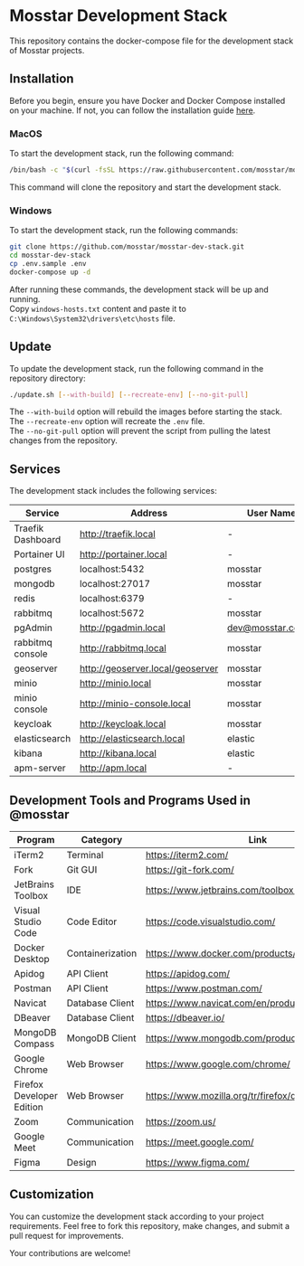 # Mosstar Development Stack

This repository contains the docker-compose file for the development stack of Mosstar projects.

## Installation

Before you begin, ensure you have Docker and Docker Compose installed on your machine. If not, you can follow the
installation guide [here](https://docs.docker.com/desktop/).

### MacOS

To start the development stack, run the following command:

```bash
/bin/bash -c "$(curl -fsSL https://raw.githubusercontent.com/mosstar/mosstar-dev-stack/master/install.sh)"
```

This command will clone the repository and start the development stack.

### Windows

To start the development stack, run the following commands:

```bash
git clone https://github.com/mosstar/mosstar-dev-stack.git
cd mosstar-dev-stack
cp .env.sample .env
docker-compose up -d
```

After running these commands, the development stack will be up and running.  
Copy `windows-hosts.txt` content and paste it to `C:\Windows\System32\drivers\etc\hosts` file.

## Update

To update the development stack, run the following command in the repository directory:

```bash
./update.sh [--with-build] [--recreate-env] [--no-git-pull]
```

The `--with-build` option will rebuild the images before starting the stack.  
The `--recreate-env` option will recreate the `.env` file.  
The `--no-git-pull` option will prevent the script from pulling the latest changes from the repository.

## Services

The development stack includes the following services:

| Service           | Address                          | User Name          | Password   |
|-------------------|----------------------------------|--------------------|------------|
| Traefik Dashboard | http://traefik.local             | -                  | -          |
| Portainer UI      | http://portainer.local           | -                  | -          |
| postgres          | localhost:5432                   | mosstar            | mosstar123 |
| mongodb           | localhost:27017                  | mosstar            | mosstar123 |
| redis             | localhost:6379                   | -                  | -          |
| rabbitmq          | localhost:5672                   | mosstar            | mosstar123 |
| pgAdmin           | http://pgadmin.local             | dev@mosstar.com.tr | mosstar123 |
| rabbitmq console  | http://rabbitmq.local            | mosstar            | mosstar123 |
| geoserver         | http://geoserver.local/geoserver | mosstar            | mosstar123 |
| minio             | http://minio.local               | mosstar            | mosstar123 |
| minio console     | http://minio-console.local       | mosstar            | mosstar123 |
| keycloak          | http://keycloak.local            | mosstar            | mosstar123 |
| elasticsearch     | http://elasticsearch.local       | elastic            | mosstar123 |
| kibana            | http://kibana.local              | elastic            | mosstar123 |
| apm-server        | http://apm.local                 | -                  | mosstar123 |

## Development Tools and Programs Used in @mosstar

| Program                   | Category         | Link                                           |
|---------------------------|------------------|------------------------------------------------|
| iTerm2                    | Terminal         | https://iterm2.com/                            |
| Fork                      | Git GUI          | https://git-fork.com/                          |
| JetBrains Toolbox         | IDE              | https://www.jetbrains.com/toolbox-app/         |
| Visual Studio Code        | Code Editor      | https://code.visualstudio.com/                 |
| Docker Desktop            | Containerization | https://www.docker.com/products/docker-desktop |
| Apidog                    | API Client       | https://apidog.com/                            |
| Postman                   | API Client       | https://www.postman.com/                       |
| Navicat                   | Database Client  | https://www.navicat.com/en/products            |
| DBeaver                   | Database Client  | https://dbeaver.io/                            |
| MongoDB Compass           | MongoDB Client   | https://www.mongodb.com/products/tools/compass |
| Google Chrome             | Web Browser      | https://www.google.com/chrome/                 |
| Firefox Developer Edition | Web Browser      | https://www.mozilla.org/tr/firefox/developer/  |
| Zoom                      | Communication    | https://zoom.us/                               |
| Google Meet               | Communication    | https://meet.google.com/                       |
| Figma                     | Design           | https://www.figma.com/                         |

## Customization

You can customize the development stack according to your project requirements. Feel free to fork this repository, make
changes, and submit a pull request for improvements.

Your contributions are welcome!
